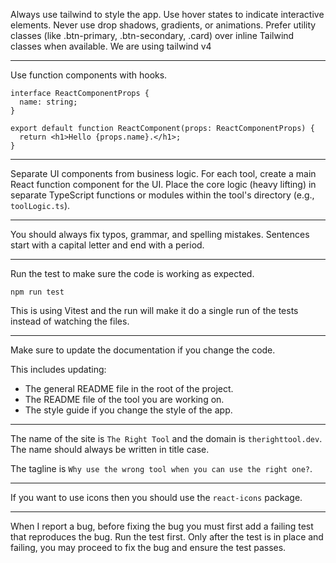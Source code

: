 Always use tailwind to style the app.
Use hover states to indicate interactive elements.
Never use drop shadows, gradients, or animations.
Prefer utility classes (like .btn-primary, .btn-secondary, .card) over inline Tailwind classes when available.
We are using tailwind v4

---

Use function components with hooks.

```tsx
interface ReactComponentProps {
  name: string;
}

export default function ReactComponent(props: ReactComponentProps) {
  return <h1>Hello {props.name}.</h1>;
}
```

---

Separate UI components from business logic.
For each tool, create a main React function component for the UI.
Place the core logic (heavy lifting) in separate TypeScript functions or modules within the tool's directory (e.g., `toolLogic.ts`).

---

You should always fix typos, grammar, and spelling mistakes.
Sentences start with a capital letter and end with a period.

---

Run the test to make sure the code is working as expected.

```npm
npm run test
```

This is using Vitest and the run will make it do a single run of the tests instead of watching the files.

---

Make sure to update the documentation if you change the code.

This includes updating:

- The general README file in the root of the project.
- The README file of the tool you are working on.
- The style guide if you change the style of the app.

---

The name of the site is `The Right Tool` and the domain is `therighttool.dev`.
The name should always be written in title case.

The tagline is `Why use the wrong tool when you can use the right one?`.

---

If you want to use icons then you should use the `react-icons` package.

---

When I report a bug, before fixing the bug you must first add a failing test that reproduces the bug. Run the test first. Only after the test is in place and failing, you may proceed to fix the bug and ensure the test passes.

